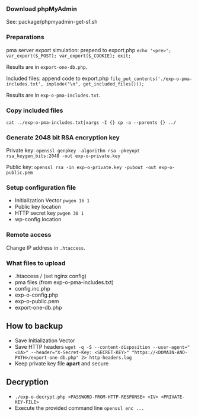 ### Download phpMyAdmin

See: package/phpmyadmin-get-sf.sh

### Preparations

pma server export simulation: prepend to export.php `echo '<pre>'; var_export($_POST); var_export($_COOKIE); exit;`

Results are in `export-one-db.php`.

Included files: append code to export.php `file_put_contents('./exp-o-pma-includes.txt', implode("\n", get_included_files()));`

Results are in `exp-o-pma-includes.txt`.

### Copy included files

`cat ../exp-o-pma-includes.txt|xargs -I {} cp -a --parents {} ../`

### Generate 2048 bit RSA encryption key

Private key: `openssl genpkey -algorithm rsa -pkeyopt rsa_keygen_bits:2048 -out exp-o-private.key`

Public key: `openssl rsa -in exp-o-private.key -pubout -out exp-o-public.pem`

### Setup configuration file

- Initialization Vector `pwgen 16 1`
- Public key location
- HTTP secret key `pwgen 30 1`
- wp-config location

### Remote access

Change IP address in `.htaccess`.

### What files to upload

- .htaccess / (set nginx config)
- pma files (from exp-o-pma-includes.txt)
- config.inc.php
- exp-o-config.php
- exp-o-public.pem
- export-one-db.php

## How to backup

- Save Initialization Vector
- Save HTTP headers `wget -q -S --content-disposition --user-agent="<UA>" --header="X-Secret-Key: <SECRET-KEY>" "https://<DOMAIN-AND-PATH>/export-one-db.php" 2> http-headers.log`
- Keep private key file **apart** and secure

## Decryption

- `./exp-o-decrypt.php <PASSWORD-FROM-HTTP-RESPONSE> <IV> <PRIVATE-KEY-FILE>`
- Execute the provided command line `openssl enc ...`
